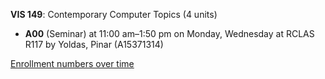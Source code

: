 **VIS 149**: Contemporary Computer Topics (4 units)

- **A00** (Seminar) at 11:00 am–1:50 pm on Monday, Wednesday at RCLAS R117 by Yoldas, Pinar (A15371314)

[Enrollment numbers over time](./VIS149.tsv)
